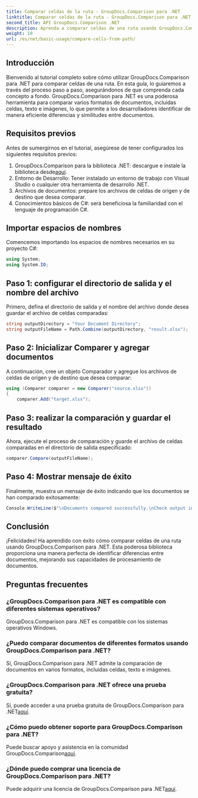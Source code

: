 ```yaml
---
title: Comparar celdas de la ruta - GroupDocs.Comparison para .NET
linktitle: Comparar celdas de la ruta - GroupDocs.Comparison para .NET
second_title: API GroupDocs.Comparison .NET
description: Aprenda a comparar celdas de una ruta usando GroupDocs.Comparison para .NET. Identificar eficientemente diferencias entre documentos.
weight: 10
url: /es/net/basic-usage/compare-cells-from-path/
---
```

## Introducción
Bienvenido al tutorial completo sobre cómo utilizar GroupDocs.Comparison para .NET para comparar celdas de una ruta. En esta guía, lo guiaremos a través del proceso paso a paso, asegurándonos de que comprenda cada concepto a fondo. GroupDocs.Comparison para .NET es una poderosa herramienta para comparar varios formatos de documentos, incluidas celdas, texto e imágenes, lo que permite a los desarrolladores identificar de manera eficiente diferencias y similitudes entre documentos.
## Requisitos previos
Antes de sumergirnos en el tutorial, asegúrese de tener configurados los siguientes requisitos previos:
1. GroupDocs.Comparison para la biblioteca .NET: descargue e instale la biblioteca desde[aquí](https://releases.groupdocs.com/comparison/net/).
2. Entorno de Desarrollo: Tener instalado un entorno de trabajo con Visual Studio o cualquier otra herramienta de desarrollo .NET.
3. Archivos de documentos: prepare los archivos de celdas de origen y de destino que desea comparar.
4. Conocimientos básicos de C#: será beneficiosa la familiaridad con el lenguaje de programación C#.

## Importar espacios de nombres
Comencemos importando los espacios de nombres necesarios en su proyecto C#:
```csharp
using System;
using System.IO;
```
## Paso 1: configurar el directorio de salida y el nombre del archivo
Primero, defina el directorio de salida y el nombre del archivo donde desea guardar el archivo de celdas comparadas:
```csharp
string outputDirectory = "Your Document Directory";
string outputFileName = Path.Combine(outputDirectory, "result.xlsx");
```
## Paso 2: Inicializar Comparer y agregar documentos
A continuación, cree un objeto Comparador y agregue los archivos de celdas de origen y de destino que desea comparar:
```csharp
using (Comparer comparer = new Comparer("source.xlsx"))
{
    comparer.Add("target.xlsx");
```
## Paso 3: realizar la comparación y guardar el resultado
Ahora, ejecute el proceso de comparación y guarde el archivo de celdas comparadas en el directorio de salida especificado:
```csharp
comparer.Compare(outputFileName);
```
## Paso 4: Mostrar mensaje de éxito
Finalmente, muestra un mensaje de éxito indicando que los documentos se han comparado exitosamente:
```csharp
Console.WriteLine($"\nDocuments compared successfully.\nCheck output in {outputDirectory}.");
```

## Conclusión
¡Felicidades! Ha aprendido con éxito cómo comparar celdas de una ruta usando GroupDocs.Comparison para .NET. Esta poderosa biblioteca proporciona una manera perfecta de identificar diferencias entre documentos, mejorando sus capacidades de procesamiento de documentos.
## Preguntas frecuentes
### ¿GroupDocs.Comparison para .NET es compatible con diferentes sistemas operativos?
GroupDocs.Comparison para .NET es compatible con los sistemas operativos Windows.
### ¿Puedo comparar documentos de diferentes formatos usando GroupDocs.Comparison para .NET?
Sí, GroupDocs.Comparison para .NET admite la comparación de documentos en varios formatos, incluidas celdas, texto e imágenes.
### ¿GroupDocs.Comparison para .NET ofrece una prueba gratuita?
 Sí, puede acceder a una prueba gratuita de GroupDocs.Comparison para .NET[aquí](https://releases.groupdocs.com/).
### ¿Cómo puedo obtener soporte para GroupDocs.Comparison para .NET?
Puede buscar apoyo y asistencia en la comunidad GroupDocs.Comparison[aquí](https://forum.groupdocs.com/c/comparison/12).
### ¿Dónde puedo comprar una licencia de GroupDocs.Comparison para .NET?
 Puede adquirir una licencia de GroupDocs.Comparison para .NET[aquí](https://purchase.groupdocs.com/buy).